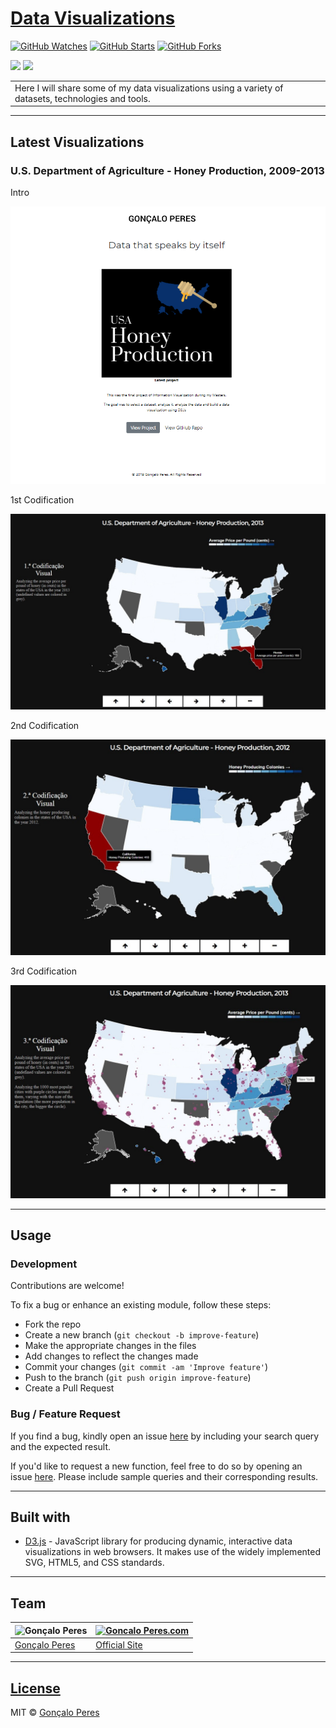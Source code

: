 # [Data Visualizations](https://github.com/goncaloperes/datavisualization)
[![GitHub Watches](https://img.shields.io/github/watchers/goncaloperes/datavisualization.svg?style=social&label=Watch&maxAge=2592000)](https://github.com/goncaloperes/datavisualization/watchers)
[![GitHub Starts](https://img.shields.io/github/stars/goncaloperes/datavisualization.svg?style=social&label=Star&maxAge=2592000)](https://github.com/goncaloperes/datavisualization/stargazers)
[![GitHub Forks](https://img.shields.io/github/forks/goncaloperes/datavisualization.svg?style=social&label=Fork&maxAge=2592000)](https://github.com/goncaloperes/datavisualization/network)

![](https://img.shields.io/badge/Version-1.0-blue.svg) 
![](https://img.shields.io/badge/License-MIT-green.svg)
<table>
<tr>
<td>
Here I will share some of my data visualizations using a variety of datasets, technologies and tools.
</td>
</tr>
</table>

---

## Latest Visualizations

### U.S. Department of Agriculture - Honey Production, 2009-2013

Intro

![](https://github.com/goncaloperes/datavisualization/blob/master/snapshots/intro.png)

1st Codification

![](https://github.com/goncaloperes/datavisualization/blob/master/snapshots/dv1.jpg)

2nd Codification

![](https://github.com/goncaloperes/datavisualization/blob/master/snapshots/dv2.jpg)

3rd Codification

![](https://github.com/goncaloperes/datavisualization/blob/master/snapshots/dv3.jpg)


---

## Usage

### Development
Contributions are welcome!

To fix a bug or enhance an existing module, follow these steps:

- Fork the repo
- Create a new branch (`git checkout -b improve-feature`)
- Make the appropriate changes in the files
- Add changes to reflect the changes made
- Commit your changes (`git commit -am 'Improve feature'`)
- Push to the branch (`git push origin improve-feature`)
- Create a Pull Request 

### Bug / Feature Request

If you find a bug, kindly open an issue [here](https://github.com/goncaloperes/datavisualization/issues/new) by including your search query and the expected result.

If you'd like to request a new function, feel free to do so by opening an issue [here](https://github.com/goncaloperes/datavisualization/issues/new). Please include sample queries and their corresponding results.

---

## Built with 

- [D3.js](https://d3js.org/) - JavaScript library for producing dynamic, interactive data visualizations in web browsers. It makes use of the widely implemented SVG, HTML5, and CSS standards.

---

## Team

![Gonçalo Peres](https://pp.userapi.com/c846324/v846324404/7272d/9tPmYL8k_nM.jpg?ava=1)  | [![Goncalo Peres.com](https://media.licdn.com/dms/image/C4D0BAQG-4uKIHXTqFA/company-logo_200_200/0?e=2129500800&v=beta&t=Mn-TfL5EthVcWGFVK1bt0cnA9JG1vH0iHAYnC4WGex4)](https://goncaloperes.com/)
---|---
[Gonçalo Peres](https://github.com/goncaloperes) |[Official Site](https://goncaloperes.com)


---

## [License](https://github.com/goncaloperes/datavisualization/blob/master/LICENSE)

MIT © [Gonçalo Peres](https://goncaloperes.github.io)
